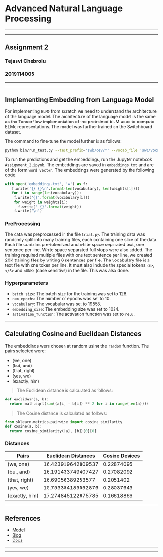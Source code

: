 # Advanced Natural Language Processing
---
---
## Assignment 2

### Tejasvi Chebrolu
### 2019114005

---
---
## Implementing Embedding from Language Model

For implementing ``ELMO`` from scratch we need to understand the architecture of the language model. The architecture of the language model is the same as the TensorFlow implementation of the pretrained biLM used to compute ELMo representations. The model was further trained on the Switchboard dataset.

The command to fine-tune the model further is as follows:
```bash
python bin/run_test.py --test_prefix='swb/dev/*' --vocab_file 'swb/vocab.txt' --save_dir='swb/checkpoint'
```

To run the predictions and get the embeddings, run the Jupyter notebook ```Assignment_2.ipynb```.
The embeddings are saved in ```embeddings.txt``` and are of the form ```word vector```.
The embeddings were generated by the following code:
```python
with open('embeddings.txt', 'w') as f:
   f.write('{} {}\n'.format(len(vocabulary), len(weights[1])))
   for i in range(len(vocabulary)):
    f.write('{}'.format(vocabulary[i]))
    for weight in weights[i]:
      f.write(' {}'.format(weight))
    f.write('\n')
```

### PreProcessing

The data was preprocessed in the file ```trial.py```. The training data was randomly split into many training files, each containing one slice of the data. Each file contains pre-tokenized and white space separated text, one sentence per line. White space separated full stops were also added. The training required multiple files with one text sentence per line, we created 20K training files by writing 6 sentences per file. The vocabulary file is a text file with one token per line. It must also include the special tokens ```<S>```, ```</S>``` and ```<UNK>``` (case sensitive) in the file. This was also done.


### Hyperparameters

- ```batch_size```: The batch size for the training was set to 128.
- ```num_epochs```: The number of epochs was set to 10.
- ```vocabulary```: The vocabular was set to 19558.
- ```embedding_size```: The embedding size was set to 1024.
- ```activation_function```: The activation function was set to ```relu```.

---

## Calculating Cosine and Euclidean Distances

The embeddings were chosen at random using the ```random``` function. The pairs selected were:

- (we, one)
- (but, and)
- (that, right)
- (yes, we)
- (exactly, him)

> The Euclidean distance is calculated as follows:
```python
def euclidean(a, b):
  return math.sqrt(sum((a[i] - b[i]) ** 2 for i in range(len(a))))
```
> The Cosine distance is calculated as follows:
```python
from sklearn.metrics.pairwise import cosine_similarity
def cosine(a, b):
  return cosine_similarity([a], [b])[0][0]
```

### Distances

|Pairs | Euclidean Distances | Cosine Devices |
|--|--|--|
| (we, one) | 16.423919642809537 | 0.22874095 |
| (but, and) | 16.191433749407427 | 0.27082092 |
| (that, right) | 16.69056389253577 | 0.2051402 |
| (yes, we) | 15.753354185592876 | 0.28037643 |
| (exactly, him) | 17.274845122675785 | 0.16618866 |

---

## References

- [Model](https://github.com/allenai/bilm-tf)
- [Blog](https://appliedmachinelearning.blog/2019/11/30/training-elmo-from-scratch-on-custom-data-set-for-generating-embeddings-tensorflow/)
- [Docs](https://tfhub.dev/google/elmo/2)

---
---